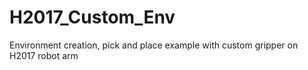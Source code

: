 # H2017_Custom_Env
Environment creation, pick and place example with custom gripper on H2017 robot arm
